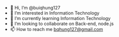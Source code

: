 - 👋 Hi, I’m @buiqhung127
- 👀 I’m interested in Information Technology
- 🌱 I’m currently learning Information Technology
- 💞️ I’m looking to collaborate on Back-end, node.js
- 📫 How to reach me bqhung127@gmail.com

<!---
buiqhung127/buiqhung127 is a ✨ special ✨ repository because its `README.md` (this file) appears on your GitHub profile.
You can click the Preview link to take a look at your changes.
--->
